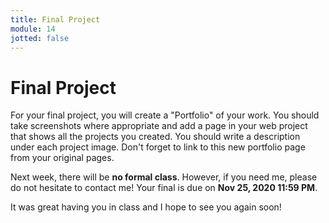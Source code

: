```yaml
---
title: Final Project
module: 14
jotted: false
---
```


# Final Project

For your final project, you will create a "Portfolio" of your work. You should take screenshots where appropriate and add a page in your web project that shows all the projects you created. You should write a description under each project image. Don't forget to link to this new portfolio page from your original pages.   

Next week, there will be **no formal class**. However, if you need me, please do not hesitate to contact me!  Your final is due on **Nov 25, 2020 11:59 PM**.

It was great having you in class and I hope to see you again soon!